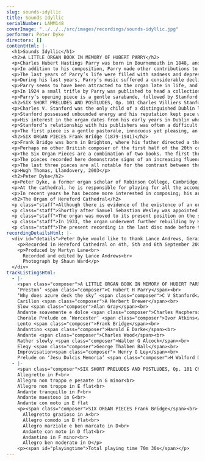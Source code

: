 ```yaml
---
slug: sounds-idyllic
title: Sounds Idyllic
serialNumber: LAMM148
coverImage: "../../../src/images/recordings/sounds-idyllic.jpg"
performer: Peter Dyke
directors: []
contentHtml: |-
  <h1>Sounds Idyllic</h1>
  <h2>A LITTLE ORGAN BOOK IN MEMORY OF HUBERT PARRY</h2>
  <p>Charles Hubert Hastings Parry was born in Bournemouth in 1848, and died 70 years later in Rustington, Sussex. A composer, scholar and a teacher, he combined these activities with a forceful personality and social position, and exercised a revitalising influence on English musical life at a time when standards of composition, performance, criticism and education were low.</p>
  <p>In addition to his composition, Parry made other contributions to the English music scene. He was invited by George Grove to write for his new dictionary in 1877 and to join the staff of the Royal College of Music when it was opened in 1883. In the same year he was appointed choragus at Oxford, and in 1894 he succeeded Grove as director of the RCM. He succeeded Stainer as professor at Oxford in 1900, a position which he resigned in 1908 although he remained at the RCM until his death in 1918. He was knighted in 1898 and five years later made a baronet. His ethical and aesthetic standards influenced not only his students but the whole artistic life of his time.</p>
  <p>The last years of Parry’s life were filled with sadness and depression. The war had demoralised him, his wife’s work for the suffragette movement caused an isolation in their relationship, and a rift had occurred at the RCM between himself and Stanford. Heart problems had harassed Parry all his life, but it is ironic that these were not the cause of his death: he died from blood poisoning after the removal of cysts, in a state of agony and delirium. Parry’s funeral took place at St Paul’s Cathedral on 16 October 1918, presided over by the Archbishop of Canterbury and attended by representatives of the King, the Prince of Wales and Queen Alexandra. Stanford, Elgar, Mackenzie, Cowen, Lloyd, Bridge and Parratt were there as were representatives of all the many and varied institutions and organisations with which Parry had been associated.</p>
  <p>During his last years, Parry’s music suffered a considerable decline, with no more than a handful of choral works remaining in the repertoire. Post-war Britain was hungry for new artistic ideals and was, for the most part, happy to ignore the paradigms of its Victorian and Edwardian forefathers. Some were disposed to accuse Parry and his contemporaries of having prevented the one central talent, Elgar, from realising success earlier than he did.</p>
  <p>Parry seems to have been attracted to the organ late in life, and all his organ works appeared in close succession within a few years. They all illustrate his lofty, serious ideals of art, as well as his masterly contrapuntal skill.</p>
  <p>In 1924 a small trifle by Parry was published to head a collection of organ pieces by composers who had been his friends or pupils. Some of the pieces had been played at Parry’s funeral, and the others were written later, and the thirteen were eventually assembled. Parry’s piece had been written ‘For the Little Organ Book’ and it seemed fitting to publish the volume as A Little Organ Book in memory of Hubert Parry. What Parry had in mind for his own piece is not known; his love of Bach would have prompted the title, and perhaps he intended a set of short pieces of some kind.</p>
  <p>Parry’s opening piece is a gentle sarabande, followed by Stanford’s chorale prelude on Parry’s song, ‘Why does azure deck the sky’. Brewer’s Carillon embraces a wide range of dynamics, while Gray’s triple time air changes to duple time in its final bars, with the quotation ‘O may we soon again renew that song!’ from Blest Pair of Sirens played pianissimo on the Swell strings. Macpherson and Atkins continue with triple time signatures, the latter piece based on the tune Worcester, attributed to Thomas Tomkins. Bridge’s contribution is perhaps the most forward-thinking and enigmatic of the collection, developing from an unaccompanied opening phrase and ending as it began with a single sustained F sharp. The pieces by Darke and Wood provide the organist with an opportunity to introduce different solo stops, while Alcock writes a sincere, fluent movement. Thalben Ball’s Elegy is not his famous one, but it embraces a wide range of dynamics and colour in its four pages. Ley’s Improvisation is in slow triple time, indulging in a passage of lush harmonies before its quiet ending. Walford Davies concludes the volume with a sophisticated movement based on the plainsong Jesu dulcis memoria. The solo stop here is the Cor Anglais, a free reed added to the organ by Rolin Frères in 1909.</p>
  <h2>SIX SHORT PRELUDES AND POSTLUDES, Op. 101 Charles Villiers Stanford (1852-1924)</h2>
  <p>Charles V. Stanford was the only child of a distinguished Dublin lawyer. His father was a keen amateur cellist and singer, and from his earliest days Stanford was exposed to cultured musical influences and a brilliant circle of judicial, medical and ecclesiastical intellectuals who frequented his home. He had been intended for the legal profession, but in 1870 his father permitted him to follow a musical career on condition that he first receive a university education and then study music abroad. In that year he entered Queen’s College, Cambridge as a choral scholar. By 1873 he had been appointed organist of Trinity College, Cambridge, which regularly granted him leave of absence to further his studies abroad.</p>
  <p>Stanford possessed unbounded energy and his reputation kept pace with his untiring activity in promoting his highest ideals in music; soon he was offered the leading appointments in Britain. At the opening of the Royal College of Music in 1883 he was made professor of composition and orchestral playing, and four years later he was elected professor of music at Cambridge University, a rare honour for a man of 35. He retained both posts until his death, and exercised more influence in the teaching of composition than any other musician in Britain throughout his tenure. His importance in the musical life of Britain is reflected in the fact that he is buried in Westminster Abbey next to Purcell.</p>
  <p>His interest in the organ dates from his early years in Dublin where he studied the instrument under Robert Stewart, organist of St Patrick’s Cathedral. His organ music is a treasure trove ranging from technically demanding recital pieces to quite simple voluntaries. His most important contribution is the set of five organ sonatas, composed in one year, between May 1917 and May 1918. His two sets of pieces entitled Six Short Preludes and Postludes, are more regularly heard: the first set, recorded here, was completed in April 1907, while the second set, Op. 105, appeared a year later.</p>
  <p>Stanford’s relationship with his publishers was often a difficult one. He had fallen out irrevocably with Novello, and looked to Boosey as the principal publisher of his large-scale works, though some chamber works had been offered to Edgar Pettman’s company, Houghton, and later Stanford was tempted to place a few of his organ works with Schirmer. With the advent in 1907 of a new publishing enterprise in Berners Street called Stainer &amp; Bell, Stanford lent his support to that firm with alacrity. Stainer &amp; Bell chose to issue a range of works in individual series, with an emphasis on choral works, church music, songs, part-songs, organ music and short works for the violin. In response to this policy Stanford produced several works for the organ, including the two sets of Six Short Preludes and Postludes.</p>
  <p>The first piece is a gentle pastorale, innocuous yet pleasing, an ideal voluntary before evensong. The second is more purposeful, with two instances of toccata-like semiquaver figuration and powerful chromatic harmony. The third, Allegro non troppo, is reminiscent of Brahms, and returns to a mood of calm, the pedal part marked staccato throughout. The next piece presents another opportunity to use solo stops, and maintains the atmosphere of serenity. The final two movements are based on Irish melodies, both taken from the Petrie Collection of the Ancient Music of Ireland, published in Dublin in 1855. The first is the tune Gartan, sung to the words ‘Christ be with me, Christ within me’, amongst others, while the second is the better known St Columba, the tune for ‘The King of love my Shepherd is’.</p>
  <h2>SIX ORGAN PIECES Frank Bridge (1879-1941)</h2>
  <p>Frank Bridge was born in Brighton, where his father directed a theatre orchestra. He gained early experience with the group as violinist and arranger before going to study violin at the Royal College of Music in London. In 1899 he won a scholarship to study composition with Stanford for four years, during which time the solid foundation to his immaculate compositional technique was laid. He had to earn a living, though, and it was as violinist with the Grimson Quartet that he first entered the profession fully-fledged, though later, in 1906, he stood in for the violist of the famous Joachim Quartet and had a permanent position as violist with the fine English String Quartet until 1915. During this period he also undertook many important conducting engagements, presiding over repertory rehearsals for the newly founded New Symphony Orchestra, conducting opera at the Savoy Theatre and at Covent Garden, and appearing with such major orchestras as the London Symphony Orchestra. Bridge’s musicianship made it possible for him to take on the most difficult programmes at short notice, and Henry Wood called on him for Promenade Concerts when he himself was incapacitated. In 1923 Bridge visited the USA to conduct his own music in Boston, Cleveland, Detroit and New York. He was also a remarkable teacher, though Britten was his only composition pupil.</p>
  <p>Perhaps no other British composer of the first half of the 20th century reveals such a stylistic journey in his music. His early works follow in the late-Romantic tradition bearing a kinship with Faur<font face="Verdana">é</font>; subsequently Bridge comes close to the orbit of Delius. After the First World War, however, his music became intense and chromatic, rubbing shoulders with the early works of the Second Viennese School. Finding little favour with the public or critics, his late work languished, and despite Britten’s advocacy, it was not until the 1970s that Bridge’s remarkable legacy received the attention it deserved.</p>
  <p>The Six Organ Pieces are a combination of two books. The first three pieces were published in 1919, and the last three in 1914, and were previously entitled First Book and Second Book of Organ Pieces; however, the first three pieces were composed as early as autumn 1905, the year of the publication of the Three Pieces which include the well-known Adagio in E. In addition, Bridge’s oeuvre for organ includes the short piece in the Little Organ Book in memory of Hubert Parry and three later pieces composed in 1939.</p>
  <p>The pieces recorded here demonstrate signs of an increasing fluency of thought and contrapuntal skill and they show Bridge to have been a master of purely musical discourse at a time when the preoccupations of many of his British contemporaries were mystical and poetically atmospheric. The gentle Allegretto grazioso, in 6/8 time, is full of confident modulations before the return of the soaring solo theme. The second piece is gentle and diatonic, over an ostinato in the left hand and a static pedal part. In contrast, the Allegro marziale e ben marcato is marked ‘full organ’ in a style typical of the Edwardian era, although the central section contains solos that are more restrained, while retaining the rhythmic vigour heard at the outset.</p>
  <p>The last three pieces are all notable for the contrast between their tranquil openings and their turbulent central sections. The fourth begins and ends with the solo strings, the fifth with the Orchestral Oboe. The final Allegro ben moderato in particular displays incredible contrapuntal ingenuity. The initial melody appears as a solo in the left hand in the ninth bar, a twelfth lower than the original. Eight bars later, the left hand plays the theme at yet another pitch as the pedal enters with the theme in augmentation. Even the great J S Bach would have been quite proud of that!</p>
  <p>Hugh Thomas, Llandovery, 2003</p>
  <h2>Peter Dyke</h2>
  <p>Peter Dyke, a former organ scholar of Robinson College, Cambridge, held organist’s posts in Wheathampstead, Newport and St Albans before being appointed assistant organist at Hereford Cathedral in March 1998. Much in demand as a teacher and as a recitalist, he has given concerts across Britain, Europe and North America, and in 1993 was awarded second prize in the Interpretation Competition of the St Albans International Organ Festival.</p>
  <p>At the cathedral, he is responsible for playing for all the accompanied services sung by the cathedral choir (up to eight per week) as well as assisting in the training of the choristers and accompanying at the Hereford Three Choirs Festival every three years. In spring 2000 he founded the Hereford Cathedral Voluntary Choir, which has quickly gained a strong reputation following its singing at services, concerts and a radio broadcast. He has a keen interest in teaching and was closely involved with the founding of the highly-successful Diocese of Hereford Organists’ Training Scheme.</p>
  <p>In recent years he has become more interested in composing; his arrangement of the National Anthem (in eighteenth century style) was performed at the Opening Service of the 2000 Three Choirs Festival by the Orchestra of St John’s, Smith Square, with the Festival Chorus, conducted by Dr Roy Massey.</p>
  <h2>The Organ of Hereford Cathedral</h2>
  <p class="staff">Although there is evidence of the existence of an organ in Hereford Cathedral as far back as the fourteenth century, the earliest instrument of note was built in 1686 by Renatus Harris; some of the pipes from this survive to the present day. By the end of the eighteenth century, a short-compass swell division had been added to the original two manuals, and in 1806 Thomas Elliot added a pedal department.</p>
  <p class="staff">Shortly after Samuel Sebastian Wesley was appointed cathedral organist in 1832, major improvements were made to the organ by J C Bishop, enabling Wesley’s composition The Wilderness with its virtuoso pedal part to be performed in November of that year.</p>
  <p class="staff">The organ was moved to its present position on the south side of the choir during the restoration by Gray and Davison in 1863, and the Gilbert Scott case dates from this time. Henry Willis’s first involvement at Hereford dates from the 1870s when the improvements included the addition of the solo manual. However, it was Willis’s extensive rebuild of 1892 which gave the organ its present-day distinctive quality and tonal character, celebrated in this disc.</p>
  <p class="staff">In 1933, the organ underwent further rebuilding by Henry Willis III, when the console was moved to its present position, facing the pipes, on the north side of the choir, thus allowing the organist to hear the instrument and choir more adequately. Harrison and Harrison restored the organ in 1978, when a new four-rank mixture was added to the Great chorus and the choir pipes moved to the position of the former console at the base of the case.</p>
  <p class="staff">The present recording is the last disc made before the organ’s most recent restoration in 2004; although some action noise and wind leakage may be audible at times, the tonal quality and colour are gloriously rich and unique to Hereford.</p>
recordingDetailsHtml: |-
  <div id="details">Peter Dyke would like to thank Lance Andrews, Geraint Bowen, Martyn Lane, Roy Massey, John and Meriel Oliver, Harriet Pawsey, Beth Randell, John Robinson, Edward Seymour, Hugh Thomas and Shaun Ward for their help with this recording.
    <p>Recorded in Hereford Cathedral on 4th, 5th and 6th September 2002 by kind permission of the Dean and Chapter</p>
    <p>Produced by Martyn Lane<br>
      Recorded and edited by Lance Andrews<br>
      Photograph by Shaun Ward</p>
  </div>
trackListingsHtml:
  - |-
    <span class="composer">A LITTLE ORGAN BOOK IN MEMORY OF HUBERT PARRY </span><br>
    ‘Preston’ <span class="composer">C Hubert H Parry</span><br>
    ‘Why does azure deck the sky’ <span class="composer">C V Stanford</span><br>
    Carillon <span class="composer">A Herbert Brewer</span><br>
    Slow <span class="composer">Alan Gray</span><br>
    Andante soavemente e dolce <span class="composer">Charles Macpherson</span><br>
    Chorale Prelude on ‘Worcester’ <span class="composer">Ivor Atkins</span><br>
    Lento <span class="composer">Frank Bridge</span><br>
    Andantino <span class="composer">Harold E Darke</span><br>
    Andante <span class="composer">Charles Wood</span><br>
    Rather slowly <span class="composer">Walter G Alcock</span><br>
    Elegy <span class="composer">George Thalben Ball</span><br>
    Improvisation<span class="composer"> Henry G Ley</span><br>
    Prelude on ‘Jesu Dulcis Memoria’ <span class="composer">H Walford Davies</span>
  - |-
    <span class="composer">SIX SHORT PRELUDES AND POSTLUDES, Op. 101 Charles Villiers Stanford</span><br>
    Allegretto in F<br>
    Allegro non troppo e pesante in G minor<br>
    Allegro non troppo in E flat<br>
    Andante tranquillo in F<br>
    Andante maestoso in G<br>
    Andante con moto in E flat
    <p><span class="composer">SIX ORGAN PIECES Frank Bridge</span><br>
      Allegretto grazioso in A<br>
      Allegro comodo in B flat<br>
      Allegro marziale e ben marcato in D<br>
      Andante con moto in D flat<br>
      Andantino in F minor<br>
      Allegro ben moderato in D</p>
    <p><span id="playingtime">Total playing time 70m 30s</span></p>
---
```

